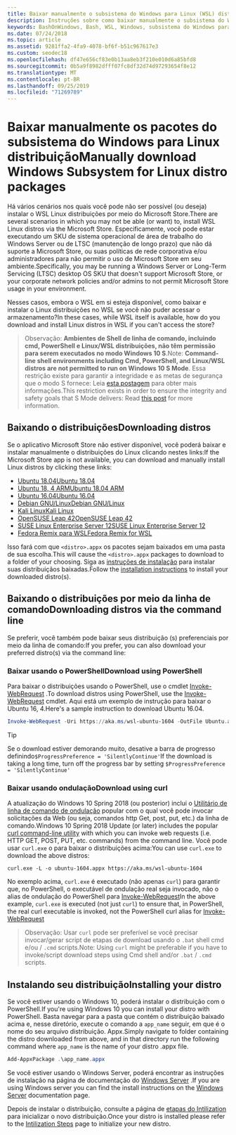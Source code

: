 ```yaml
---
title: Baixar manualmente o subsistema do Windows para Linux (WSL) distribuições
description: Instruções sobre como baixar manualmente o subsistema do Windows para distribuições do Linux.
keywords: BashOnWindows, Bash, WSL, Windows, subsistema do Windows para Linux, WSL, subsistema do Windows, distribuição, Ubuntu, openSUSE, SLES, Debian, Kali
ms.date: 07/24/2018
ms.topic: article
ms.assetid: 9281ffa2-4fa9-4078-bf6f-b51c967617e3
ms.custom: seodec18
ms.openlocfilehash: df47e656cf83e0b13aa8eb3f210e010d6a85bfd8
ms.sourcegitcommit: 0b5a9f8982dfff07fc8df32d74d97293654f8e12
ms.translationtype: MT
ms.contentlocale: pt-BR
ms.lasthandoff: 09/25/2019
ms.locfileid: "71269789"
---
```

# <a name="manually-download-windows-subsystem-for-linux-distro-packages"></a><span data-ttu-id="c73d9-104">Baixar manualmente os pacotes do subsistema do Windows para Linux distribuição</span><span class="sxs-lookup"><span data-stu-id="c73d9-104">Manually download Windows Subsystem for Linux distro packages</span></span>

<span data-ttu-id="c73d9-105">Há vários cenários nos quais você pode não ser possível (ou deseja) instalar o WSL Linux distribuições por meio do Microsoft Store.</span><span class="sxs-lookup"><span data-stu-id="c73d9-105">There are several scenarios in which you may not be able (or want) to, install WSL Linux distros via the Microsoft Store.</span></span> <span data-ttu-id="c73d9-106">Especificamente, você pode estar executando um SKU de sistema operacional de área de trabalho do Windows Server ou de LTSC (manutenção de longo prazo) que não dá suporte a Microsoft Store, ou suas políticas de rede corporativa e/ou administradores para não permitir o uso de Microsoft Store em seu ambiente.</span><span class="sxs-lookup"><span data-stu-id="c73d9-106">Specifically, you may be running a Windows Server or Long-Term Servicing (LTSC) desktop OS SKU that doesn't support Microsoft Store, or your corporate network policies and/or admins to not permit Microsoft Store usage in your environment.</span></span>

<span data-ttu-id="c73d9-107">Nesses casos, embora o WSL em si esteja disponível, como baixar e instalar o Linux distribuições no WSL se você não puder acessar o armazenamento?</span><span class="sxs-lookup"><span data-stu-id="c73d9-107">In these cases, while WSL itself is available, how do you download and install Linux distros in WSL if you can't access the store?</span></span>

> <span data-ttu-id="c73d9-108">Observação: **Ambientes de Shell de linha de comando, incluindo cmd, PowerShell e Linux/WSL distribuições, não têm permissão para serem executados no modo Windows 10 S**.</span><span class="sxs-lookup"><span data-stu-id="c73d9-108">Note: **Command-line shell environments including Cmd, PowerShell, and Linux/WSL distros are not permitted to run on Windows 10 S Mode**.</span></span> <span data-ttu-id="c73d9-109">Essa restrição existe para garantir a integridade e as metas de segurança que o modo S fornece: Leia [esta postagem](https://blogs.msdn.microsoft.com/commandline/2017/05/18/will-linux-distros-run-on-windows-10-s/) para obter mais informações.</span><span class="sxs-lookup"><span data-stu-id="c73d9-109">This restriction exists in order to ensure the integrity and safety goals that S Mode delivers: Read [this post](https://blogs.msdn.microsoft.com/commandline/2017/05/18/will-linux-distros-run-on-windows-10-s/) for more information.</span></span>

## <a name="downloading-distros"></a><span data-ttu-id="c73d9-110">Baixando o distribuições</span><span class="sxs-lookup"><span data-stu-id="c73d9-110">Downloading distros</span></span>

<span data-ttu-id="c73d9-111">Se o aplicativo Microsoft Store não estiver disponível, você poderá baixar e instalar manualmente o distribuições do Linux clicando nestes links:</span><span class="sxs-lookup"><span data-stu-id="c73d9-111">If the Microsoft Store app is not available, you can download and manually install Linux distros by clicking these links:</span></span>
* [<span data-ttu-id="c73d9-112">Ubuntu 18.04</span><span class="sxs-lookup"><span data-stu-id="c73d9-112">Ubuntu 18.04</span></span>](https://aka.ms/wsl-ubuntu-1804)
* [<span data-ttu-id="c73d9-113">Ubuntu 18, 4 ARM</span><span class="sxs-lookup"><span data-stu-id="c73d9-113">Ubuntu 18.04 ARM</span></span>](https://aka.ms/wsl-ubuntu-1804-arm)
* [<span data-ttu-id="c73d9-114">Ubuntu 16.04</span><span class="sxs-lookup"><span data-stu-id="c73d9-114">Ubuntu 16.04</span></span>](https://aka.ms/wsl-ubuntu-1604)
* [<span data-ttu-id="c73d9-115">Debian GNU/Linux</span><span class="sxs-lookup"><span data-stu-id="c73d9-115">Debian GNU/Linux</span></span>](https://aka.ms/wsl-debian-gnulinux)
* [<span data-ttu-id="c73d9-116">Kali Linux</span><span class="sxs-lookup"><span data-stu-id="c73d9-116">Kali Linux</span></span>](https://aka.ms/wsl-kali-linux-new)
* [<span data-ttu-id="c73d9-117">OpenSUSE Leap 42</span><span class="sxs-lookup"><span data-stu-id="c73d9-117">OpenSUSE Leap 42</span></span>](https://aka.ms/wsl-opensuse-42)
* [<span data-ttu-id="c73d9-118">SUSE Linux Enterprise Server 12</span><span class="sxs-lookup"><span data-stu-id="c73d9-118">SUSE Linux Enterprise Server 12</span></span>](https://aka.ms/wsl-sles-12)
* [<span data-ttu-id="c73d9-119">Fedora Remix para WSL</span><span class="sxs-lookup"><span data-stu-id="c73d9-119">Fedora Remix for WSL</span></span>](https://github.com/WhitewaterFoundry/WSLFedoraRemix/releases/)

<span data-ttu-id="c73d9-120">Isso fará com que `<distro>.appx` os pacotes sejam baixados em uma pasta de sua escolha.</span><span class="sxs-lookup"><span data-stu-id="c73d9-120">This will cause the `<distro>.appx` packages to download to a folder of your choosing.</span></span> <span data-ttu-id="c73d9-121">Siga as [instruções de instalação](#installing-your-distro) para instalar suas distribuiçãos baixadas.</span><span class="sxs-lookup"><span data-stu-id="c73d9-121">Follow the [installation instructions](#installing-your-distro) to install your downloaded distro(s).</span></span>

## <a name="downloading-distros-via-the-command-line"></a><span data-ttu-id="c73d9-122">Baixando o distribuições por meio da linha de comando</span><span class="sxs-lookup"><span data-stu-id="c73d9-122">Downloading distros via the command line</span></span>
<span data-ttu-id="c73d9-123">Se preferir, você também pode baixar seus distribuição (s) preferenciais por meio da linha de comando:</span><span class="sxs-lookup"><span data-stu-id="c73d9-123">If you prefer, you can also download your preferred distro(s) via the command line:</span></span>

 ### <a name="download-using-powershell"></a><span data-ttu-id="c73d9-124">Baixar usando o PowerShell</span><span class="sxs-lookup"><span data-stu-id="c73d9-124">Download using PowerShell</span></span>
 <span data-ttu-id="c73d9-125">Para baixar o distribuições usando o PowerShell, use o cmdlet [Invoke-WebRequest](https://msdn.microsoft.com/powershell/reference/5.1/microsoft.powershell.utility/invoke-webrequest) .</span><span class="sxs-lookup"><span data-stu-id="c73d9-125">To download distros using PowerShell, use the [Invoke-WebRequest](https://msdn.microsoft.com/powershell/reference/5.1/microsoft.powershell.utility/invoke-webrequest) cmdlet.</span></span> <span data-ttu-id="c73d9-126">Aqui está um exemplo de instrução para baixar o Ubuntu 16, 4.</span><span class="sxs-lookup"><span data-stu-id="c73d9-126">Here's a sample instruction to download Ubuntu 16.04.</span></span>

```powershell
Invoke-WebRequest -Uri https://aka.ms/wsl-ubuntu-1604 -OutFile Ubuntu.appx -UseBasicParsing
```

> [!TIP]
> <span data-ttu-id="c73d9-127">Se o download estiver demorando muito, desative a barra de progresso definindo`$ProgressPreference = 'SilentlyContinue'`</span><span class="sxs-lookup"><span data-stu-id="c73d9-127">If the download is taking a long time, turn off the progress bar by setting `$ProgressPreference = 'SilentlyContinue'`</span></span>

### <a name="download-using-curl"></a><span data-ttu-id="c73d9-128">Baixar usando ondulação</span><span class="sxs-lookup"><span data-stu-id="c73d9-128">Download using curl</span></span>
<span data-ttu-id="c73d9-129">A atualização do Windows 10 Spring 2018 (ou posterior) inclui o [Utilitário de linha de comando de ondulação](https://curl.haxx.se/) popular com o qual você pode invocar solicitações da Web (ou seja, comandos http Get, post, put, etc.) da linha de comando.</span><span class="sxs-lookup"><span data-stu-id="c73d9-129">Windows 10 Spring 2018 Update (or later) includes the popular [curl command-line utility](https://curl.haxx.se/) with which you can invoke web requests (i.e. HTTP GET, POST, PUT, etc. commands) from the command line.</span></span> <span data-ttu-id="c73d9-130">Você pode usar `curl.exe` o para baixar o distribuições acima:</span><span class="sxs-lookup"><span data-stu-id="c73d9-130">You can use `curl.exe` to download the above distros:</span></span>

```console
curl.exe -L -o ubuntu-1604.appx https://aka.ms/wsl-ubuntu-1604
```

<span data-ttu-id="c73d9-131">No exemplo acima, `curl.exe` é executado (não apenas `curl`) para garantir que, no PowerShell, o executável de ondulação real seja invocado, não o alias de ondulação do PowerShell para [Invoke-WebRequest](https://docs.microsoft.com/en-us/powershell/module/microsoft.powershell.utility/invoke-webrequest?view=powershell-6)</span><span class="sxs-lookup"><span data-stu-id="c73d9-131">In the above example, `curl.exe` is executed (not just `curl`) to ensure that, in PowerShell, the real curl executable is invoked, not the PowerShell curl alias for [Invoke-WebRequest](https://docs.microsoft.com/en-us/powershell/module/microsoft.powershell.utility/invoke-webrequest?view=powershell-6)</span></span>

> <span data-ttu-id="c73d9-132">Observação: Usar `curl` pode ser preferível se você precisar invocar/gerar script de etapas de download usando o `.bat` shell cmd e/ou  /  `.cmd` scripts.</span><span class="sxs-lookup"><span data-stu-id="c73d9-132">Note: Using `curl` might be preferable if you have to invoke/script download steps using Cmd shell and/or `.bat` / `.cmd` scripts.</span></span>

## <a name="installing-your-distro"></a><span data-ttu-id="c73d9-133">Instalando seu distribuição</span><span class="sxs-lookup"><span data-stu-id="c73d9-133">Installing your distro</span></span>
<span data-ttu-id="c73d9-134">Se você estiver usando o Windows 10, poderá instalar o distribuição com o PowerShell.</span><span class="sxs-lookup"><span data-stu-id="c73d9-134">If you're using Windows 10 you can install your distro with PowerShell.</span></span> <span data-ttu-id="c73d9-135">Basta navegar para a pasta que contém o distribuição baixado acima e, nesse diretório, execute o comando a `app_name` seguir, em que é o nome do seu arquivo distribuição. Appx.</span><span class="sxs-lookup"><span data-stu-id="c73d9-135">Simply navigate to folder containing the distro downloaded from above, and in that directory run the following command where `app_name` is the name of your distro .appx file.</span></span>  
```Powershell
Add-AppxPackage .\app_name.appx
```

<span data-ttu-id="c73d9-136">Se você estiver usando o Windows Server, poderá encontrar as instruções de instalação na página de documentação do [Windows Server](install-on-server.md) .</span><span class="sxs-lookup"><span data-stu-id="c73d9-136">If you are using Windows server you can find the install instructions on the [Windows Server](install-on-server.md) documentation page.</span></span>

<span data-ttu-id="c73d9-137">Depois de instalar o distribuição, consulte a página de [etapas do Intilization](initialize-distro.md) para inicializar o novo distribuição.</span><span class="sxs-lookup"><span data-stu-id="c73d9-137">Once your distro is installed please refer to the [Intilization Steps](initialize-distro.md) page to initialize your new distro.</span></span>
